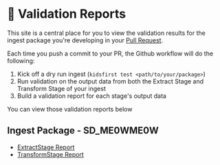 
# 🚦 Validation Reports

This site is a central place for you to view the validation results for the
ingest package you're developing in your [Pull Request](https://github.com/znatty22/d3b-ingest-packages/pull/5).

Each time you push a commit to your PR, the Github workflow will do the following:

1. Kick off a dry run ingest (`kidsfirst test <path/to/your/package>`)
2. Run validation on the output data from both the Extract Stage and Transform
   Stage of your ingest
3. Build a validation report for each stage's output data

You can view those validation reports below

## Ingest Package - SD_ME0WME0W

- [ExtractStage Report](results/ExtractStage/validation_results.md)
- [TransformStage Report](results/TransformStage/validation_results.md)
